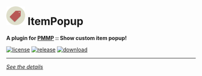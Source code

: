 # <img src="./assets/icon/index.svg" height="50" width="50"> ItemPopup  
__A plugin for [PMMP](https://pmmp.io) :: Show custom item popup!__  
  
[![license](https://img.shields.io/github/license/PresentKim/ItemPopup-PMMP.svg?label=License)](./LICENSE)
[![release](https://img.shields.io/github/release/PresentKim/ItemPopup-PMMP.svg?label=Release)](../../releases/latest)
[![download](https://img.shields.io/github/downloads/PresentKim/ItemPopup-PMMP/total.svg?label=Download)](../../releases/latest)
  
*****
  
[*See the details*](../../wiki)  